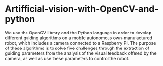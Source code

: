 # Artifficial-vision-with-OpenCV-and-python
We use the  OpenCV  library and the  Python  language in  order to develop different  guiding algorithms  on a mobile autonomous own-manufactured robot,  which includes a  camera connected to a  Raspberry PI.  The purpose of these algorithms  is to solve  five  challenges  through  the extraction of guiding parameters from  the analysis of the visual  feedback offered by the camera, as well as use these parameters to control the robot.
